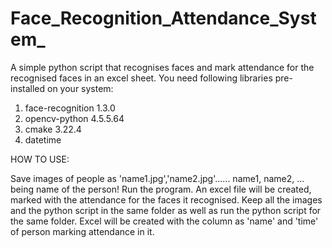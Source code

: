 # Face_Recognition_Attendance_System_

A simple python script that recognises faces and mark attendance for the recognised faces in an excel sheet. You need following libraries pre-installed on your system: 
1. face-recognition 1.3.0 
2. opencv-python 4.5.5.64 
3. cmake 3.22.4 
4. datetime

HOW TO USE:

Save images of people as 'name1.jpg','name2.jpg'...... name1, name2, ... being name of the person!
Run the program.
An excel file will be created, marked with the attendance for the faces it recognised.
Keep all the images and the python script in the same folder as well as run the python script for the same folder.
Excel will be created with the column as 'name' and 'time' of person marking attendance in  it.
